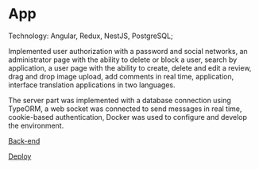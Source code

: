 # App

Technology: Angular, Redux, NestJS, PostgreSQL;

Implemented user authorization with a password and social networks, an administrator page with the ability to delete or block a user, search by application, a user page with the ability to create, delete and edit a review, drag and drop image upload, add comments in real time, application, interface translation applications in two languages.

The server part was implemented with a database connection using TypeORM, a web socket was connected to send messages in real time, cookie-based authentication, Docker was used to configure and develop the environment.

[Back-end](https://github.com/OlgaSavitsk/app-reviews-server/tree/develop)

[Deploy](https://app-review-d36e65.netlify.app)
